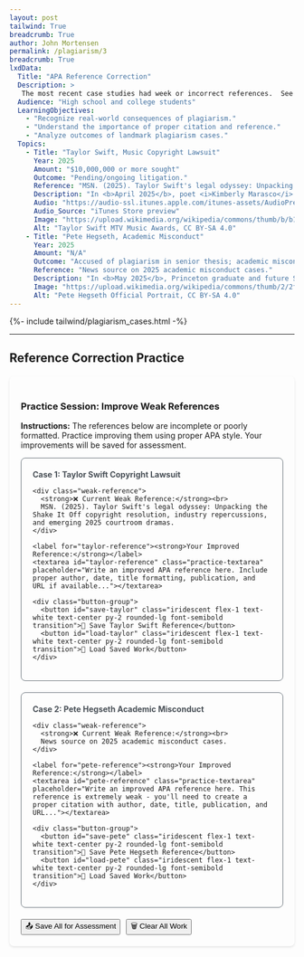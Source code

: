```yaml
---
layout: post
tailwind: True
breadcrumb: True
author: John Mortensen
permalink: /plagiarism/3
breadcrumb: True
lxdData:
  Title: "APA Reference Correction"
  Description: >
   The most recent case studies had week or incorrect references.  See if you can improve the current annotations. 
  Audience: "High school and college students"
  LearningObjectives:
    - "Recognize real-world consequences of plagiarism."
    - "Understand the importance of proper citation and reference."
    - "Analyze outcomes of landmark plagiarism cases."
  Topics:
    - Title: "Taylor Swift, Music Copyright Lawsuit"
      Year: 2025
      Amount: "$10,000,000 or more sought"
      Outcome: "Pending/ongoing litigation."
      Reference: "MSN. (2025). Taylor Swift's legal odyssey: Unpacking the Shake It Off copyright resolution, industry repercussions, and emerging 2025 courtroom dramas."
      Description: "In <b>April 2025</b>, poet <i>Kimberly Marasco</i> filed a copyright infringement lawsuit against <i>Taylor Swift</i>. The lawsuit alleged that Swift incorporated elements of Marasco’s poetry into several songs, including <b>The Man</b> and <b>My Tears Ricochet</b>, seeking “tens of millions of dollars” in damages."
      Audio: "https://audio-ssl.itunes.apple.com/itunes-assets/AudioPreview211/v4/14/68/51/146851f2-0dd5-6432-5ff6-ddab233305b7/mzaf_10144325173700949134.plus.aac.ep.m4a"
      Audio_Source: "iTunes Store preview"
      Image: "https://upload.wikimedia.org/wikipedia/commons/thumb/b/b1/Taylor_Swift_at_the_2023_MTV_Video_Music_Awards_%283%29.png/500px-Taylor_Swift_at_the_2023_MTV_Video_Music_Awards_%283%29.png"
      Alt: "Taylor Swift MTV Music Awards, CC BY-SA 4.0"
    - Title: "Pete Hegseth, Academic Misconduct"
      Year: 2025
      Amount: "N/A"
      Outcome: "Accused of plagiarism in senior thesis; academic misconduct investigation."
      Reference: "News source on 2025 academic misconduct cases."
      Description: "In <b>May 2025</b>, Princeton graduate and future Secretary of Defense <b>Pete Hegseth</b> was accused of plagiarizing portions of his senior thesis.  Reference: News source on 2025 academic misconduct cases."
      Image: "https://upload.wikimedia.org/wikipedia/commons/thumb/2/2f/Pete_Hegseth_Official_Portrait.jpg/500px-Pete_Hegseth_Official_Portrait.jpg"
      Alt: "Pete Hegseth Official Portrait, CC BY-SA 4.0"
---
```


{%- include tailwind/plagiarism_cases.html -%}

---

<style>
  /* File-specific styles only - iridescent styles moved to _sass/open-coding/elements/buttons/iridescent.scss */
  .practice-container {
    max-width: 800px;
    margin: 20px auto;
    padding: 20px;
    border-radius: 8px;
    box-shadow: 0 2px 4px rgba(0,0,0,0.1);
  }
  
  .reference-card {
    border: 1px solid #6c757d;
    border-radius: 8px;
    padding: 20px;
    margin-bottom: 20px;
  }
  
  .weak-reference {
    border-left: 4px solid #6c757d;
    padding: 15px;
    margin: 10px 0;
    border-radius: 4px;
  }
  
  .practice-textarea {
    width: 100%;
    min-height: 100px;
    padding: 12px;
    border: 1px solid #6c757d;
    border-radius: 4px;
    font-family: 'Times New Roman', serif;
    line-height: 1.6;
    resize: vertical;
  }
  
  .case-title {
    color: #495057;
    font-weight: bold;
    margin-bottom: 10px;
  }
  
  .button-group {
    display: flex;
    gap: 10px;
    margin-top: 15px;
    flex-wrap: wrap;
  }
  
  .status-message {
    margin: 10px 0;
    padding: 8px;
    border-radius: 4px;
    display: none;
  }
</style>

## Reference Correction Practice

<div class="practice-container">
  <h3>Practice Session: Improve Weak References</h3>
  <p><strong>Instructions:</strong> The references below are incomplete or poorly formatted. Practice improving them using proper APA style. Your improvements will be saved for assessment.</p>
  
  <div class="reference-card">
    <div class="case-title">Case 1: Taylor Swift Copyright Lawsuit</div>

    <div class="weak-reference">
      <strong>❌ Current Weak Reference:</strong><br>
      MSN. (2025). Taylor Swift's legal odyssey: Unpacking the Shake It Off copyright resolution, industry repercussions, and emerging 2025 courtroom dramas.
    </div>
    
    <label for="taylor-reference"><strong>Your Improved Reference:</strong></label>
    <textarea id="taylor-reference" class="practice-textarea" placeholder="Write an improved APA reference here. Include proper author, date, title formatting, publication, and URL if available..."></textarea>
    
    <div class="button-group">
      <button id="save-taylor" class="iridescent flex-1 text-white text-center py-2 rounded-lg font-semibold transition">💾 Save Taylor Swift Reference</button>
      <button id="load-taylor" class="iridescent flex-1 text-white text-center py-2 rounded-lg font-semibold transition">📂 Load Saved Work</button>
    </div>
  </div>
  
  <div class="reference-card">
    <div class="case-title">Case 2: Pete Hegseth Academic Misconduct</div>

    <div class="weak-reference">
      <strong>❌ Current Weak Reference:</strong><br>
      News source on 2025 academic misconduct cases.
    </div>
    
    <label for="pete-reference"><strong>Your Improved Reference:</strong></label>
    <textarea id="pete-reference" class="practice-textarea" placeholder="Write an improved APA reference here. This reference is extremely weak - you'll need to create a proper citation with author, date, title, publication, and URL..."></textarea>
    
    <div class="button-group">
      <button id="save-pete" class="iridescent flex-1 text-white text-center py-2 rounded-lg font-semibold transition">💾 Save Pete Hegseth Reference</button>
      <button id="load-pete" class="iridescent flex-1 text-white text-center py-2 rounded-lg font-semibold transition">📂 Load Saved Work</button>
    </div>
  </div>
  
  <div class="button-group">
    <button id="save-all" class="iridescent flex-1 text-white text-center py-2 rounded-lg font-semibold transition">📤 Save All for Assessment</button>
    <button id="clear-all" class="iridescent flex-1 text-white text-center py-2 rounded-lg font-semibold transition">🗑️ Clear All Work</button>
  </div>
  
  <div id="practice-status" class="status-message"></div>
</div>

<script>
document.addEventListener("DOMContentLoaded", function() {

    // Status message helper function
    function showStatusMessage(message, type) {
        const statusDiv = document.getElementById("practice-status");
        statusDiv.textContent = message;
        statusDiv.style.display = "block";

        // Style based on message type
        switch(type) {
            case "success":
                statusDiv.style.backgroundColor = "#d1ecf1";
                statusDiv.style.color = "#0c5460";
                statusDiv.style.border = "1px solid #bee5eb";
                break;
            case "error":
                statusDiv.style.backgroundColor = "#e9ecef";
                statusDiv.style.color = "#495057";
                statusDiv.style.border = "1px solid #6c757d";
                break;
            case "warning":
                statusDiv.style.backgroundColor = "#e2e3e5";
                statusDiv.style.color = "#383d41";
                statusDiv.style.border = "1px solid #adb5bd";
                break;
            case "info":
                statusDiv.style.backgroundColor = "#d1ecf1";
                statusDiv.style.color = "#0c5460";
                statusDiv.style.border = "1px solid #bee5eb";
                break;
        }

        // Auto-hide after 4 seconds
        setTimeout(() => {
            statusDiv.style.display = "none";
        }, 4000);
    }

    // Save Taylor Swift Reference
    document.getElementById("save-taylor").onclick = function() {
        const reference = document.getElementById("taylor-reference").value.trim();

        if (reference.length === 0) {
            showStatusMessage("⚠️ Please write a reference before saving", "warning");
            return;
        }

        try {
            localStorage.setItem('plagiarism-taylor-reference', JSON.stringify({
                content: reference,
                timestamp: new Date().toISOString(),
                case: 'Taylor Swift Copyright Lawsuit'
            }));
            showStatusMessage("✅ Taylor Swift reference saved successfully!", "success");
        } catch (error) {
            showStatusMessage("❌ Failed to save: " + error.message, "error");
        }
    };

    // Load Taylor Swift Reference
    document.getElementById("load-taylor").onclick = function() {
        try {
            const saved = localStorage.getItem('plagiarism-taylor-reference');
            if (saved) {
                const data = JSON.parse(saved);
                document.getElementById("taylor-reference").value = data.content;
                const saveDate = new Date(data.timestamp).toLocaleString();
                showStatusMessage(`✅ Taylor Swift reference loaded! (Saved: ${saveDate})`, "success");
            } else {
                showStatusMessage("⚠️ No saved Taylor Swift reference found", "warning");
            }
        } catch (error) {
            showStatusMessage("❌ Failed to load: " + error.message, "error");
        }
    };

    // Save Pete Hegseth Reference
    document.getElementById("save-pete").onclick = function() {
        const reference = document.getElementById("pete-reference").value.trim();

        if (reference.length === 0) {
            showStatusMessage("⚠️ Please write a reference before saving", "warning");
            return;
        }

        try {
            localStorage.setItem('plagiarism-pete-reference', JSON.stringify({
                content: reference,
                timestamp: new Date().toISOString(),
                case: 'Pete Hegseth Academic Misconduct'
            }));
            showStatusMessage("✅ Pete Hegseth reference saved successfully!", "success");
        } catch (error) {
            showStatusMessage("❌ Failed to save: " + error.message, "error");
        }
    };

    // Load Pete Hegseth Reference
    document.getElementById("load-pete").onclick = function() {
        try {
            const saved = localStorage.getItem('plagiarism-pete-reference');
            if (saved) {
                const data = JSON.parse(saved);
                document.getElementById("pete-reference").value = data.content;
                const saveDate = new Date(data.timestamp).toLocaleString();
                showStatusMessage(`✅ Pete Hegseth reference loaded! (Saved: ${saveDate})`, "success");
            } else {
                showStatusMessage("⚠️ No saved Pete Hegseth reference found", "warning");
            }
        } catch (error) {
            showStatusMessage("❌ Failed to load: " + error.message, "error");
        }
    };

    // Save All for Assessment
    document.getElementById("save-all").onclick = function() {
        const taylorRef = document.getElementById("taylor-reference").value.trim();
        const peteRef = document.getElementById("pete-reference").value.trim();

        if (taylorRef.length === 0 || peteRef.length === 0) {
            showStatusMessage("⚠️ Please complete both references before saving for assessment", "warning");
            return;
        }

        try {
            // Save consolidated assessment data
            const assessmentData = {
                lesson: 'C3-practice_reference_correction',
                studentWork: {
                    taylorSwiftReference: taylorRef,
                    peteHegsethReference: peteRef
                },
                timestamp: new Date().toISOString(),
                completed: true
            };

            localStorage.setItem('plagiarism-c3-assessment', JSON.stringify(assessmentData));
            showStatusMessage("🎓 All references saved for instructor assessment!", "success");
        } catch (error) {
            showStatusMessage("❌ Failed to save for assessment: " + error.message, "error");
        }
    };

    // Clear All Work
    document.getElementById("clear-all").onclick = function() {
        if (confirm("Are you sure you want to clear all your work? This cannot be undone.")) {
            document.getElementById("taylor-reference").value = "";
            document.getElementById("pete-reference").value = "";

            // Clear individual saves
            localStorage.removeItem('plagiarism-taylor-reference');
            localStorage.removeItem('plagiarism-pete-reference');
            localStorage.removeItem('plagiarism-c3-assessment');

            showStatusMessage("🗑️ All work cleared", "info");
        }
    };

    // Auto-load saved work on page load
    document.getElementById("load-taylor").click();
    document.getElementById("load-pete").click();
});
</script>
